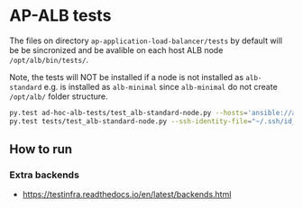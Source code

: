 # AP-ALB tests

The files on directory `ap-application-load-balancer/tests` by default will be
be sincronized and be avalible on each host ALB node `/opt/alb/bin/tests/`.

Note, the tests will NOT be installed if a node is not installed as `alb-standard`
e.g. is installed as `alb-minimal` since `alb-minimal` do not create `/opt/alb/`
folder structure.

```bash
py.test ad-hoc-alb-tests/test_alb-standard-node.py --hosts='ansible://all'
py.test tests/test_alb-standard-node.py --ssh-identity-file="~/.ssh/id_rsa-rocha" --hosts="root@aguia-pescadora-foxtrot.etica.ai"
```


## How to run

### Extra backends
- <https://testinfra.readthedocs.io/en/latest/backends.html>
